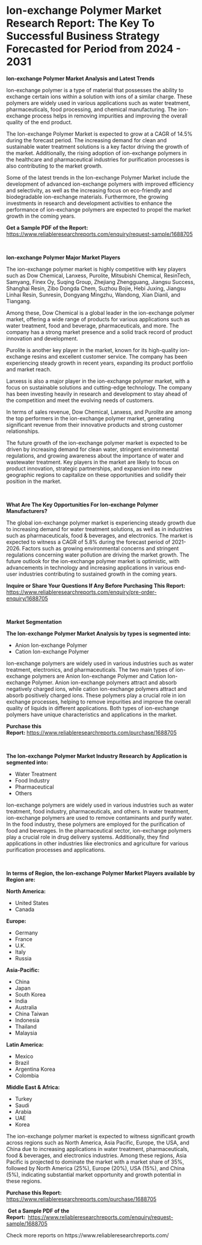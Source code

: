 <p><h1>Ion-exchange Polymer Market Research Report: The Key To Successful Business Strategy Forecasted for Period from 2024 - 2031</h1></p><p><strong>Ion-exchange Polymer Market Analysis and Latest Trends</strong></p>
<p><p>Ion-exchange polymer is a type of material that possesses the ability to exchange certain ions within a solution with ions of a similar charge. These polymers are widely used in various applications such as water treatment, pharmaceuticals, food processing, and chemical manufacturing. The ion-exchange process helps in removing impurities and improving the overall quality of the end product.</p><p>The Ion-exchange Polymer Market is expected to grow at a CAGR of 14.5% during the forecast period. The increasing demand for clean and sustainable water treatment solutions is a key factor driving the growth of the market. Additionally, the rising adoption of ion-exchange polymers in the healthcare and pharmaceutical industries for purification processes is also contributing to the market growth.</p><p>Some of the latest trends in the Ion-exchange Polymer Market include the development of advanced ion-exchange polymers with improved efficiency and selectivity, as well as the increasing focus on eco-friendly and biodegradable ion-exchange materials. Furthermore, the growing investments in research and development activities to enhance the performance of ion-exchange polymers are expected to propel the market growth in the coming years.</p></p>
<p><strong>Get a Sample PDF of the Report:&nbsp;</strong> <a href="https://www.reliableresearchreports.com/enquiry/request-sample/1688705">https://www.reliableresearchreports.com/enquiry/request-sample/1688705</a></p>
<p>&nbsp;</p>
<p><strong>Ion-exchange Polymer Major Market Players</strong></p>
<p><p>The ion-exchange polymer market is highly competitive with key players such as Dow Chemical, Lanxess, Purolite, Mitsubishi Chemical, ResinTech, Samyang, Finex Oy, Suqing Group, Zhejiang Zhengguang, Jiangsu Success, Shanghai Resin, Zibo Dongda Chem, Suzhou Bojie, Hebi Juxing, Jiangsu Linhai Resin, Sunresin, Dongyang Mingzhu, Wandong, Xian Dianli, and Tiangang. </p><p>Among these, Dow Chemical is a global leader in the ion-exchange polymer market, offering a wide range of products for various applications such as water treatment, food and beverage, pharmaceuticals, and more. The company has a strong market presence and a solid track record of product innovation and development.</p><p>Purolite is another key player in the market, known for its high-quality ion-exchange resins and excellent customer service. The company has been experiencing steady growth in recent years, expanding its product portfolio and market reach.</p><p>Lanxess is also a major player in the ion-exchange polymer market, with a focus on sustainable solutions and cutting-edge technology. The company has been investing heavily in research and development to stay ahead of the competition and meet the evolving needs of customers.</p><p>In terms of sales revenue, Dow Chemical, Lanxess, and Purolite are among the top performers in the ion-exchange polymer market, generating significant revenue from their innovative products and strong customer relationships.</p><p>The future growth of the ion-exchange polymer market is expected to be driven by increasing demand for clean water, stringent environmental regulations, and growing awareness about the importance of water and wastewater treatment. Key players in the market are likely to focus on product innovation, strategic partnerships, and expansion into new geographic regions to capitalize on these opportunities and solidify their position in the market.</p></p>
<p>&nbsp;</p>
<p><strong>What Are The Key Opportunities For Ion-exchange Polymer Manufacturers?</strong></p>
<p><p>The global ion-exchange polymer market is experiencing steady growth due to increasing demand for water treatment solutions, as well as in industries such as pharmaceuticals, food & beverages, and electronics. The market is expected to witness a CAGR of 5.8% during the forecast period of 2021-2026. Factors such as growing environmental concerns and stringent regulations concerning water pollution are driving the market growth. The future outlook for the ion-exchange polymer market is optimistic, with advancements in technology and increasing applications in various end-user industries contributing to sustained growth in the coming years.</p></p>
<p><strong>Inquire or Share Your Questions If Any Before Purchasing This Report:</strong> <a href="https://www.reliableresearchreports.com/enquiry/pre-order-enquiry/1688705">https://www.reliableresearchreports.com/enquiry/pre-order-enquiry/1688705</a></p>
<p>&nbsp;</p>
<p><strong>Market Segmentation</strong></p>
<p><strong>The Ion-exchange Polymer Market Analysis by types is segmented into:</strong></p>
<p><ul><li>Anion Ion-exchange Polymer</li><li>Cation Ion-exchange Polymer</li></ul></p>
<p><p>Ion-exchange polymers are widely used in various industries such as water treatment, electronics, and pharmaceuticals. The two main types of ion-exchange polymers are Anion Ion-exchange Polymer and Cation Ion-exchange Polymer. Anion ion-exchange polymers attract and absorb negatively charged ions, while cation ion-exchange polymers attract and absorb positively charged ions. These polymers play a crucial role in ion exchange processes, helping to remove impurities and improve the overall quality of liquids in different applications. Both types of ion-exchange polymers have unique characteristics and applications in the market.</p></p>
<p><strong>Purchase this Report:&nbsp;</strong><a href="https://www.reliableresearchreports.com/purchase/1688705">https://www.reliableresearchreports.com/purchase/1688705</a></p>
<p>&nbsp;</p>
<p><strong>The Ion-exchange Polymer Market Industry Research by Application is segmented into:</strong></p>
<p><ul><li>Water Treatment</li><li>Food Industry</li><li>Pharmaceutical</li><li>Others</li></ul></p>
<p><p>Ion-exchange polymers are widely used in various industries such as water treatment, food industry, pharmaceuticals, and others. In water treatment, ion-exchange polymers are used to remove contaminants and purify water. In the food industry, these polymers are employed for the purification of food and beverages. In the pharmaceutical sector, ion-exchange polymers play a crucial role in drug delivery systems. Additionally, they find applications in other industries like electronics and agriculture for various purification processes and applications.</p></p>
<p>&nbsp;</p>
<p><strong>In terms of Region, the Ion-exchange Polymer Market Players available by Region are:</strong></p>
<p>
    <p> <strong> North America: </strong>
        <ul>
            <li>United States</li>
            <li>Canada</li>
        </ul>
        </p> 
    <p> <strong> Europe: </strong>
        <ul>
            <li>Germany</li>
            <li>France</li>
            <li>U.K.</li>
            <li>Italy</li>
            <li>Russia</li>
        </ul>
        </p> 
    <p> <strong> Asia-Pacific: </strong>
        <ul>
            <li>China</li>
            <li>Japan</li>
            <li>South Korea</li>
            <li>India</li>
            <li>Australia</li>
            <li>China Taiwan</li>
            <li>Indonesia</li>
            <li>Thailand</li>
            <li>Malaysia</li>
        </ul>
        </p> 
    <p> <strong> Latin America: </strong>
        <ul>
            <li>Mexico</li>
            <li>Brazil</li>
            <li>Argentina Korea</li>
            <li>Colombia</li>
        </ul>
        </p> 
    <p> <strong> Middle East & Africa: </strong>
        <ul>
            <li>Turkey</li>
            <li>Saudi</li>
            <li>Arabia</li>
            <li>UAE</li>
            <li>Korea</li>
        </ul>
    </p>
    </p>
<p><p>The ion-exchange polymer market is expected to witness significant growth across regions such as North America, Asia Pacific, Europe, the USA, and China due to increasing applications in water treatment, pharmaceuticals, food & beverages, and electronics industries. Among these regions, Asia Pacific is projected to dominate the market with a market share of 35%, followed by North America (25%), Europe (20%), USA (15%), and China (5%), indicating substantial market opportunity and growth potential in these regions.</p></p>
<p><strong>Purchase this Report: </strong><a href="https://www.reliableresearchreports.com/purchase/1688705">https://www.reliableresearchreports.com/purchase/1688705</a></p>
<p>&nbsp;<strong>Get a Sample PDF of the Report:&nbsp;&nbsp;</strong><a href="https://www.reliableresearchreports.com/enquiry/request-sample/1688705">https://www.reliableresearchreports.com/enquiry/request-sample/1688705</a></p>
<p><strong></strong></p>
<p>Check more reports on https://www.reliableresearchreports.com/</p>